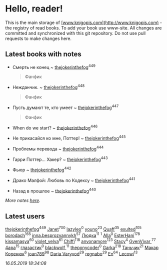 # Hello, reader!
This is the main storage of [www.knigopis.com](http://www.knigopis.com) - the registry of read books.
To add your book use www-site. All changes are committed and synchronized with this git repository.
Do not use pull requests to make changes here.


## Latest books with notes
* Смерть не конец ~ [thejokerinthefog](users/317/317244423-vkontakte)<sup>449</sup>
    > Фанфик

* Нежданчик. ~ [thejokerinthefog](users/317/317244423-vkontakte)<sup>448</sup>
    > Фанфик

* Пусть думают те, кто умеет ~ [thejokerinthefog](users/317/317244423-vkontakte)<sup>447</sup>
    > Фанфик

* When do we start? ~ [thejokerinthefog](users/317/317244423-vkontakte)<sup>446</sup>

* Не прикасайся ко мне, Поттер! ~ [thejokerinthefog](users/317/317244423-vkontakte)<sup>445</sup>

* Проблемы перевода ~ [thejokerinthefog](users/317/317244423-vkontakte)<sup>444</sup>

* Гарри Поттер... Хакер? ~ [thejokerinthefog](users/317/317244423-vkontakte)<sup>443</sup>

* Фьюр ~ [thejokerinthefog](users/317/317244423-vkontakte)<sup>442</sup>

* Драко Малфой: Любовь по Кодексу ~ [thejokerinthefog](users/317/317244423-vkontakte)<sup>441</sup>

* Назад в прошлое ~ [thejokerinthefog](users/317/317244423-vkontakte)<sup>440</sup>


_More notes [here](latest_books_with_notes.md)._


## Latest users
[thejokerinthefog](users/317/317244423-vkontakte)<sup>449</sup> 
[Janet](users/108/108113656204404967440-google)<sup>700</sup> 
[lazyleo](users/116/116845519572391639637-google)<sup>0</sup> 
[youno](users/302/302928912-vkontakte)<sup>23</sup> 
[Quaff](users/122/12267158-vkontakte)<sup>35</sup> 
[exulted](users/100/100599204551896265722-google)<sup>105</sup> 
[borodach](users/157/15706320-vkontakte)<sup>165</sup> 
[inna.besprozvannykh](users/733/73323849-yandex)<sup>57</sup> 
[Людка](users/111/111038749-vkontakte)<sup>11</sup> 
[](users/114/114792281744850455512-google)<sup>1</sup> 
[Alla](users/103/103352250712959229257-google)<sup>0</sup> 
[EsterHani](users/305/30558181-vkontakte)<sup>178</sup> 
[kissamasya](users/684/68439978-vkontakte)<sup>60</sup> 
[violet_velva](users/116/116961712580551399099-google)<sup>61</sup> 
[Chiffi](users/105/105831994080785626680-google)<sup>118</sup> 
[anvonamore](users/595/5957175-vkontakte)<sup>123</sup> 
[Stacy](users/309/30902475-vkontakte)<sup>4</sup> 
[GvenVivar ](users/158/158266434925901-facebook)<sup>77</sup> 
[4apa](users/117/117392596378069249667-google)<sup>15</sup> 
[глазастик](users/115/115257673890455357280-google)<sup>0</sup> 
[blackwolf ](users/236/236639644-vkontakte)<sup>11</sup> 
[theponycoder](users/195/195144442-vkontakte)<sup>0</sup> 
[Garka](users/115/115753719718250012620-google)<sup>218</sup> 
[Таньчик](users/209/2096581563762610-facebook)<sup>21</sup> 
[Макар Коренюк](users/126/126368737-vkontakte)<sup>6</sup> 
[joan789](users/240/2401650-vkontakte)<sup>98</sup> 
[Daria Varyvod](users/829/829893410524253-facebook)<sup>29</sup> 
[regnabo](users/870/870059322-yandex)<sup>29</sup> 
[En](users/333/333646551-vkontakte)<sup>64</sup> 
[Lecowi](users/521/521873425-vkontakte)<sup>13</sup> 


_16.05.2019 18:34:08_
